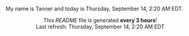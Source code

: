 My name is Tanner and today is Thursday, September 14, 2:20 AM EDT.

<p align="center">This <i>README</i> file is generated <b>every 3 hours</b>!</br>Last refresh: Thursday, September 14, 2:20 AM EDT<br /></p>
